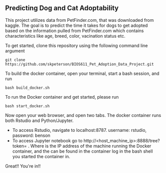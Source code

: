 ## Predicting Dog and Cat Adoptability

This project utilizes data from PetFinder.com, that was downloaded from kaggle. The goal is to predict the time it takes for dogs to get adopted based on the information pulled from PetFinder.com which contains characteristics like age, breed, color, vacination status etc. 

To get started, clone this repository using the following command line argument
```
git clone https://github.com/skpeterson/BIOS611_Pet_Adoption_Data_Project.git
```

To build the docker container, open your terminal, start a bash session, and run
```
bash build_docker.sh
```

To run the Docker container and get started, please run 
```
bash start_docker.sh
```

Now open your web browser, and open two tabs. The docker container runs both Rstudio and Python/Jupyter.
- To access Rstudio, navigate to localhost:8787. username: rstudio, password: benson
- To access Jupyter notebook go to http://<host_machine_ip>:8888/tree?token=<token> . Where <host machine IP> is the IP address of the machine running the Docker container, and the <token> can be found in the container log in the bash shell you started the container in.

Great!! You're in!!
